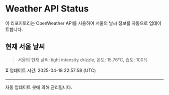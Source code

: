 
# Weather API Status

이 리포지토리는 OpenWeather API를 사용하여 서울의 날씨 정보를 자동으로 업데이트합니다.

## 현재 서울 날씨
> 서울의 현재 날씨: light intensity drizzle, 온도: 15.76°C, 습도: 100%

⏳ 업데이트 시간: 2025-04-18 22:57:58 (UTC)

---
자동 업데이트 봇에 의해 관리됩니다.
